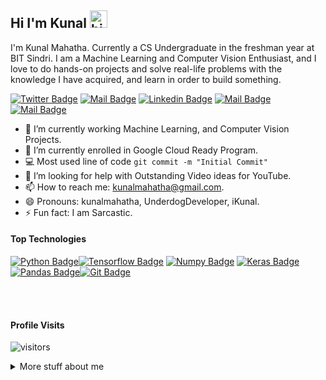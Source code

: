 ## Hi I'm Kunal <img src="https://user-images.githubusercontent.com/1303154/88677602-1635ba80-d120-11ea-84d8-d263ba5fc3c0.gif" width="28px" alt="hi">
I'm Kunal Mahatha. Currently a CS Undergraduate in the freshman year at BIT Sindri. I am a Machine Learning and Computer Vision Enthusiast, and I love to do hands-on projects and solve real-life problems with the knowledge I have acquired, and learn in order to build something.

[![Twitter Badge](https://img.shields.io/badge/-@kunal_mahatha-1ca0f1?style=flat&labelColor=1ca0f1&logo=twitter&logoColor=white&link=https://twitter.com/kunal_mahatha)](https://twitter.com/) [![Mail Badge](https://img.shields.io/badge/-Kunal_Mahatha-e74c3c?style=flat&labelColor=e74c3c&logo=youtube&logoColor=white)](https://youtube.com/) [![Linkedin Badge](https://img.shields.io/badge/-kunalmahatha-0e76a8?style=flat&labelColor=0e76a8&logo=linkedin&logoColor=white)](https://www.linkedin.com/in/kunalmahatha/) [![Mail Badge](https://img.shields.io/badge/-@kunal_mahatha-e84393?style=flat&labelColor=e84393&logo=instagram&logoColor=white)](https://instagram.com/) [![Mail Badge](https://img.shields.io/badge/-kunalmahatha@gmail.com-c0392b?style=flat&labelColor=c0392b&logo=gmail&logoColor=white)](mailto:kunalmahatha@gmail.com)

 <!-- TODO: Add last video link -->

 - 🔭 I’m currently working Machine Learning, and Computer Vision Projects.
 - 🔭 I’m currently enrolled in Google Cloud Ready Program.
 - :computer: Most used line of code `git commit -m "Initial Commit"`
 - 🤔 I’m looking for help with Outstanding Video ideas for YouTube.
 - 📫 How to reach me: kunalmahatha@gmail.com.
- 😄 Pronouns: kunalmahatha, UnderdogDeveloper, iKunal.
- ⚡ Fun fact: I am Sarcastic.
#### Top Technologies
<!-- TODO: Make technologies links takes you to repositories -->
[![Python Badge](https://img.shields.io/badge/-Python-007acc?style=for-the-badge&labelColor=black&logo=python&logoColor=007acc)](#)[![Tensorflow Badge](https://img.shields.io/badge/-TensorFlow-orange?style=for-the-badge&labelColor=black&logo=tensorflow&logoColor=orange)](#) [![Numpy Badge](https://img.shields.io/badge/-Numpy-9cd?style=for-the-badge&labelColor=black&logo=numpy&logoColor=9cd)](#) [![Keras Badge](https://img.shields.io/badge/-keras-red?style=for-the-badge&labelColor=black&logo=keras&logoColor=red)](#)[![Pandas Badge](https://img.shields.io/badge/-pandas-blue?style=for-the-badge&labelColor=black&logo=pandas&logoColor=blue)](#)[![Git Badge](https://img.shields.io/badge/-git-critical?style=for-the-badge&labelColor=black&logo=git&logoColor=critical)](#)

<br />
<br />

#### Profile Visits 
![visitors](https://visitor-badge.glitch.me/badge?page_id=kunalmahatha.kunalmahatha)
<details>
<summary>
  More stuff about me
</summary>
<br >
I love sharing knowledge and putting tutorials, courses and posts together for helping other developers, and that's why UnderDog Developer Instagram Page exists!
 
#### What is UnderDog Developer?

UnderDog Developer is an instagram channel for learning Machine Learning, coding and Hands-on Experience. Including new technologies and frameworks and anything really related to development world.

#### Github Stats
![Kunal Mahatha's github stats](https://github-readme-stats.vercel.app/api?username=kunal-mahatha&count_private=true&theme=tokyonight&hide=contribs,prs)
</details>
